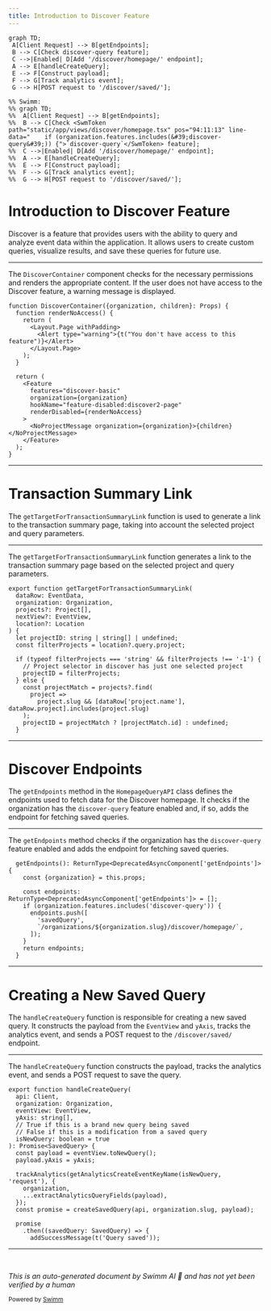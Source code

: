 ```yaml
---
title: Introduction to Discover Feature
---
```

```mermaid
graph TD;
 A[Client Request] --> B[getEndpoints];
 B --> C[Check discover-query feature];
 C -->|Enabled| D[Add '/discover/homepage/' endpoint];
 A --> E[handleCreateQuery];
 E --> F[Construct payload];
 F --> G[Track analytics event];
 G --> H[POST request to '/discover/saved/'];

%% Swimm:
%% graph TD;
%%  A[Client Request] --> B[getEndpoints];
%%  B --> C[Check <SwmToken path="static/app/views/discover/homepage.tsx" pos="94:11:13" line-data="    if (organization.features.includes(&#39;discover-query&#39;)) {">`discover-query`</SwmToken> feature];
%%  C -->|Enabled| D[Add '/discover/homepage/' endpoint];
%%  A --> E[handleCreateQuery];
%%  E --> F[Construct payload];
%%  F --> G[Track analytics event];
%%  G --> H[POST request to '/discover/saved/'];
```

# Introduction to Discover Feature

Discover is a feature that provides users with the ability to query and analyze event data within the application. It allows users to create custom queries, visualize results, and save these queries for future use.

<SwmSnippet path="/static/app/views/discover/index.tsx" line="14">

---

The <SwmToken path="static/app/views/discover/index.tsx" pos="14:2:2" line-data="function DiscoverContainer({organization, children}: Props) {">`DiscoverContainer`</SwmToken> component checks for the necessary permissions and renders the appropriate content. If the user does not have access to the Discover feature, a warning message is displayed.

```tsx
function DiscoverContainer({organization, children}: Props) {
  function renderNoAccess() {
    return (
      <Layout.Page withPadding>
        <Alert type="warning">{t("You don't have access to this feature")}</Alert>
      </Layout.Page>
    );
  }

  return (
    <Feature
      features="discover-basic"
      organization={organization}
      hookName="feature-disabled:discover2-page"
      renderDisabled={renderNoAccess}
    >
      <NoProjectMessage organization={organization}>{children}</NoProjectMessage>
    </Feature>
  );
}
```

---

</SwmSnippet>

# Transaction Summary Link

The <SwmToken path="static/app/views/discover/utils.tsx" pos="740:4:4" line-data="export function getTargetForTransactionSummaryLink(">`getTargetForTransactionSummaryLink`</SwmToken> function is used to generate a link to the transaction summary page, taking into account the selected project and query parameters.

<SwmSnippet path="/static/app/views/discover/utils.tsx" line="740">

---

The <SwmToken path="static/app/views/discover/utils.tsx" pos="740:4:4" line-data="export function getTargetForTransactionSummaryLink(">`getTargetForTransactionSummaryLink`</SwmToken> function generates a link to the transaction summary page based on the selected project and query parameters.

```tsx
export function getTargetForTransactionSummaryLink(
  dataRow: EventData,
  organization: Organization,
  projects?: Project[],
  nextView?: EventView,
  location?: Location
) {
  let projectID: string | string[] | undefined;
  const filterProjects = location?.query.project;

  if (typeof filterProjects === 'string' && filterProjects !== '-1') {
    // Project selector in discover has just one selected project
    projectID = filterProjects;
  } else {
    const projectMatch = projects?.find(
      project =>
        project.slug && [dataRow['project.name'], dataRow.project].includes(project.slug)
    );
    projectID = projectMatch ? [projectMatch.id] : undefined;
  }
```

---

</SwmSnippet>

# Discover Endpoints

The <SwmToken path="static/app/views/discover/homepage.tsx" pos="90:1:1" line-data="  getEndpoints(): ReturnType&lt;DeprecatedAsyncComponent[&#39;getEndpoints&#39;]&gt; {">`getEndpoints`</SwmToken> method in the <SwmToken path="static/app/views/discover/homepage.tsx" pos="38:2:2" line-data="class HomepageQueryAPI extends DeprecatedAsyncComponent&lt;Props, HomepageQueryState&gt; {">`HomepageQueryAPI`</SwmToken> class defines the endpoints used to fetch data for the Discover homepage. It checks if the organization has the <SwmToken path="static/app/views/discover/homepage.tsx" pos="94:11:13" line-data="    if (organization.features.includes(&#39;discover-query&#39;)) {">`discover-query`</SwmToken> feature enabled and, if so, adds the endpoint for fetching saved queries.

<SwmSnippet path="/static/app/views/discover/homepage.tsx" line="90">

---

The <SwmToken path="static/app/views/discover/homepage.tsx" pos="90:1:1" line-data="  getEndpoints(): ReturnType&lt;DeprecatedAsyncComponent[&#39;getEndpoints&#39;]&gt; {">`getEndpoints`</SwmToken> method checks if the organization has the <SwmToken path="static/app/views/discover/homepage.tsx" pos="94:11:13" line-data="    if (organization.features.includes(&#39;discover-query&#39;)) {">`discover-query`</SwmToken> feature enabled and adds the endpoint for fetching saved queries.

```tsx
  getEndpoints(): ReturnType<DeprecatedAsyncComponent['getEndpoints']> {
    const {organization} = this.props;

    const endpoints: ReturnType<DeprecatedAsyncComponent['getEndpoints']> = [];
    if (organization.features.includes('discover-query')) {
      endpoints.push([
        'savedQuery',
        `/organizations/${organization.slug}/discover/homepage/`,
      ]);
    }
    return endpoints;
  }
```

---

</SwmSnippet>

# Creating a New Saved Query

The <SwmToken path="static/app/views/discover/savedQuery/utils.tsx" pos="29:4:4" line-data="export function handleCreateQuery(">`handleCreateQuery`</SwmToken> function is responsible for creating a new saved query. It constructs the payload from the <SwmToken path="static/app/views/discover/utils.tsx" pos="744:4:4" line-data="  nextView?: EventView,">`EventView`</SwmToken> and <SwmToken path="static/app/views/discover/savedQuery/utils.tsx" pos="33:1:1" line-data="  yAxis: string[],">`yAxis`</SwmToken>, tracks the analytics event, and sends a POST request to the `/discover/saved/` endpoint.

<SwmSnippet path="/static/app/views/discover/savedQuery/utils.tsx" line="29">

---

The <SwmToken path="static/app/views/discover/savedQuery/utils.tsx" pos="29:4:4" line-data="export function handleCreateQuery(">`handleCreateQuery`</SwmToken> function constructs the payload, tracks the analytics event, and sends a POST request to save the query.

```tsx
export function handleCreateQuery(
  api: Client,
  organization: Organization,
  eventView: EventView,
  yAxis: string[],
  // True if this is a brand new query being saved
  // False if this is a modification from a saved query
  isNewQuery: boolean = true
): Promise<SavedQuery> {
  const payload = eventView.toNewQuery();
  payload.yAxis = yAxis;

  trackAnalytics(getAnalyticsCreateEventKeyName(isNewQuery, 'request'), {
    organization,
    ...extractAnalyticsQueryFields(payload),
  });
  const promise = createSavedQuery(api, organization.slug, payload);

  promise
    .then((savedQuery: SavedQuery) => {
      addSuccessMessage(t('Query saved'));
```

---

</SwmSnippet>

&nbsp;

*This is an auto-generated document by Swimm AI 🌊 and has not yet been verified by a human*

<SwmMeta version="3.0.0" repo-id="Z2l0aHViJTNBJTNBc2VudHJ5LWRlbW8tMSUzQSUzQVN3aW1tLURlbW8=" repo-name="sentry-demo-1" doc-type="overview"><sup>Powered by [Swimm](/)</sup></SwmMeta>
